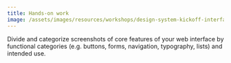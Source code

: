 ```yaml
---
title: Hands-on work
image: /assets/images/resources/workshops/design-system-kickoff-interface-inventory/scissors.svg
---
```


Divide and categorize screenshots of core features of your web interface by
functional categories (e.g. buttons, forms, navigation, typography, lists) and
intended use.
